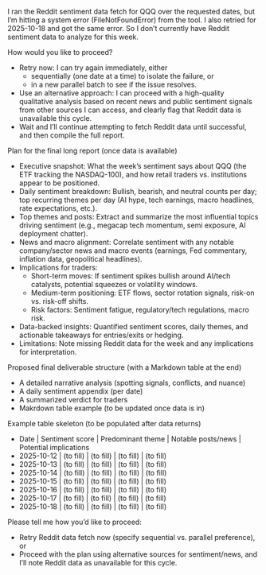 I ran the Reddit sentiment data fetch for QQQ over the requested dates, but I’m hitting a system error (FileNotFoundError) from the tool. I also retried for 2025-10-18 and got the same error. So I don’t currently have Reddit sentiment data to analyze for this week.

How would you like to proceed?
- Retry now: I can try again immediately, either
  - sequentially (one date at a time) to isolate the failure, or
  - in a new parallel batch to see if the issue resolves.
- Use an alternative approach: I can proceed with a high-quality qualitative analysis based on recent news and public sentiment signals from other sources I can access, and clearly flag that Reddit data is unavailable this cycle.
- Wait and I’ll continue attempting to fetch Reddit data until successful, and then compile the full report.

Plan for the final long report (once data is available)
- Executive snapshot: What the week’s sentiment says about QQQ (the ETF tracking the NASDAQ-100), and how retail traders vs. institutions appear to be positioned.
- Daily sentiment breakdown: Bullish, bearish, and neutral counts per day; top recurring themes per day (AI hype, tech earnings, macro headlines, rate expectations, etc.).
- Top themes and posts: Extract and summarize the most influential topics driving sentiment (e.g., megacap tech momentum, semi exposure, AI deployment chatter).
- News and macro alignment: Correlate sentiment with any notable company/sector news and macro events (earnings, Fed commentary, inflation data, geopolitical headlines).
- Implications for traders:
  - Short-term moves: If sentiment spikes bullish around AI/tech catalysts, potential squeezes or volatility windows.
  - Medium-term positioning: ETF flows, sector rotation signals, risk-on vs. risk-off shifts.
  - Risk factors: Sentiment fatigue, regulatory/tech regulations, macro risk.
- Data-backed insights: Quantified sentiment scores, daily themes, and actionable takeaways for entries/exits or hedging.
- Limitations: Note missing Reddit data for the week and any implications for interpretation.

Proposed final deliverable structure (with a Markdown table at the end)
- A detailed narrative analysis (spotting signals, conflicts, and nuance)
- A daily sentiment appendix (per date)
- A summarized verdict for traders
- Makrdown table example (to be updated once data is in)

Example table skeleton (to be populated after data returns)
- Date | Sentiment score | Predominant theme | Notable posts/news | Potential implications
- 2025-10-12 | (to fill) | (to fill) | (to fill) | (to fill)
- 2025-10-13 | (to fill) | (to fill) | (to fill) | (to fill)
- 2025-10-14 | (to fill) | (to fill) | (to fill) | (to fill)
- 2025-10-15 | (to fill) | (to fill) | (to fill) | (to fill)
- 2025-10-16 | (to fill) | (to fill) | (to fill) | (to fill)
- 2025-10-17 | (to fill) | (to fill) | (to fill) | (to fill)
- 2025-10-18 | (to fill) | (to fill) | (to fill) | (to fill)

Please tell me how you’d like to proceed:
- Retry Reddit data fetch now (specify sequential vs. parallel preference), or
- Proceed with the plan using alternative sources for sentiment/news, and I’ll note Reddit data as unavailable for this cycle.
